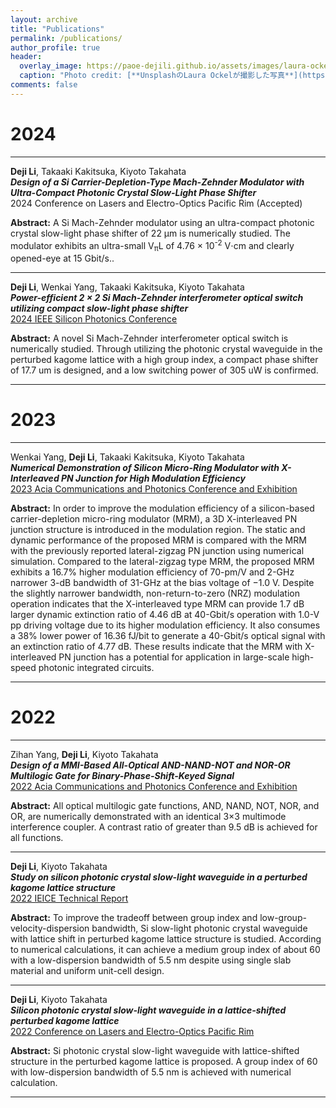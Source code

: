 ```yaml
---
layout: archive
title: "Publications"
permalink: /publications/
author_profile: true
header:
  overlay_image: https://paoe-dejili.github.io/assets/images/laura-ockel-qOx9KsvpqcM-unsplash.jpg
  caption: "Photo credit: [**UnsplashのLaura Ockelが撮影した写真**](https://unsplash.com/ja/%E5%86%99%E7%9C%9F/qOx9KsvpqcM)"
comments: false
---
```


<!-- {% if author.googlescholar %}
  You can also find my articles on <u><a href="{{author.googlescholar}}">my Google Scholar profile</a>.</u>
{% endif %}

{% include base_path %}

{% for post in site.publications reversed %}
  {% include archive-single.html %}
{% endfor %} -->


# 2024

***

**Deji Li**, Takaaki Kakitsuka, Kiyoto Takahata          
***Design of a Si Carrier-Depletion-Type Mach-Zehnder Modulator with Ultra-Compact Photonic Crystal Slow-Light Phase Shifter***          
2024 Conference on Lasers and Electro-Optics Pacific Rim (Accepted)          

**Abstract:** A Si Mach-Zehnder modulator using an ultra-compact photonic crystal slow-light
phase shifter of 22 µm is numerically studied. The modulator exhibits an ultra-small V<sub>π</sub>L of
4.76 × 10<sup>-2</sup> V⋅cm and clearly opened-eye at 15 Gbit/s..

***

**Deji Li**, Wenkai Yang, Takaaki Kakitsuka, Kiyoto Takahata          
***Power-efficient 2 × 2 Si Mach-Zehnder interferometer optical switch utilizing compact slow-light phase shifter***          
[2024 IEEE Silicon Photonics Conference](https://ieeexplore.ieee.org/document/10543281)           

**Abstract:** A novel Si Mach-Zehnder interferometer optical
switch is numerically studied. Through utilizing the photonic
crystal waveguide in the perturbed kagome lattice with a high
group index, a compact phase shifter of 17.7 um is designed, and a
low switching power of 305 uW is confirmed.

***

# 2023

***

Wenkai Yang, **Deji Li**, Takaaki Kakitsuka, Kiyoto Takahata          
***Numerical Demonstration of Silicon Micro-Ring Modulator with X-Interleaved PN Junction for High Modulation Efficiency***          
[2023 Acia Communications and Photonics Conference and Exhibition](https://ieeexplore.ieee.org/abstract/document/10369178)          

**Abstract:** In order to improve the modulation efficiency of a silicon-based carrier-depletion micro-ring modulator (MRM), a 3D X-interleaved PN junction structure is introduced in the modulation region. The static and dynamic performance of the proposed MRM is compared with the MRM with the previously reported lateral-zigzag PN junction using numerical simulation. Compared to the lateral-zigzag type MRM, the proposed MRM exhibits a 16.7% higher modulation efficiency of 70-pm/V and 2-GHz narrower 3-dB bandwidth of 31-GHz at the bias voltage of −1.0 V. Despite the slightly narrower bandwidth, non-return-to-zero (NRZ) modulation operation indicates that the X-interleaved type MRM can provide 1.7 dB larger dynamic extinction ratio of 4.46 dB at 40-Gbit/s operation with 1.0-V pp driving voltage due to its higher modulation efficiency. It also consumes a 38% lower power of 16.36 fJ/bit to generate a 40-Gbit/s optical signal with an extinction ratio of 4.77 dB. These results indicate that the MRM with X-interleaved PN junction has a potential for application in large-scale high-speed photonic integrated circuits.

***

# 2022

***

Zihan Yang, **Deji Li**, Kiyoto Takahata          
***Design of a MMI-Based All-Optical AND-NAND-NOT and NOR-OR Multilogic Gate for Binary-Phase-Shift-Keyed Signal***          
[2022 Acia Communications and Photonics Conference and Exhibition](https://ieeexplore.ieee.org/abstract/document/10088751)          

**Abstract:** All optical multilogic gate functions, AND, NAND, NOT, NOR, and OR, are numerically demonstrated with an identical 3×3 multimode interference coupler. A contrast ratio of greater than 9.5 dB is achieved for all functions.

***

**Deji Li**, Kiyoto Takahata          
***Study on silicon photonic crystal slow-light waveguide in a perturbed kagome lattice structure***          
[2022 IEICE Technical Report](https://ken.ieice.org/ken/paper/20221021GCN2/eng/)          

**Abstract:** To improve the tradeoff between group index and low-group-velocity-dispersion bandwidth, Si slow-light photonic crystal waveguide with lattice shift in perturbed kagome lattice structure is studied. According to numerical calculations, it can achieve a medium group index of about 60 with a low-dispersion bandwidth of 5.5 nm despite using single slab material and uniform unit-cell design.

***

**Deji Li**, Kiyoto Takahata          
***Silicon photonic crystal slow-light waveguide in a lattice-shifted perturbed kagome lattice***          
[2022 Conference on Lasers and Electro-Optics Pacific Rim](https://opg.optica.org/abstract.cfm?uri=CLEOPR-2022-P_CTu8_04)          

**Abstract:** Si photonic crystal slow-light waveguide with lattice-shifted structure in the perturbed kagome lattice is proposed. A group index of 60 with low-dispersion bandwidth of 5.5 nm is achieved with numerical calculation.

***
